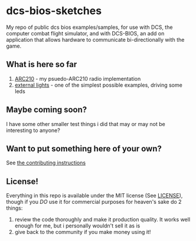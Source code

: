 # dcs-bios-sketches
My repo of public dcs bios examples/samples, for use with DCS, the computer combat flight simulator, and with DCS-BIOS, an add on application that allows hardware to communicate bi-directionally with the game.

## What is here so far
1) [ARC210](./arc210/) - my psuedo-ARC210 radio implementation
2) [external lights](./externallights/) - one of the simplest possible examples, driving some leds

## Maybe coming soon?
I have some other smaller test things i did that may or may not be interesting to anyone?


## Want to put something here of your own?
See [the contributing instructions](./CONTRIBUTING.md)

## License!
Everything in this repo is available under the MIT license (See [LICENSE](./LICENSE)), though if you *DO* use it for commercial purposes for heaven's sake do 2 things:
1) review the code thoroughly and make it production quality.  It works well enough for me, but i personally wouldn't sell it as is
2) give back to the community if you make money using it!
